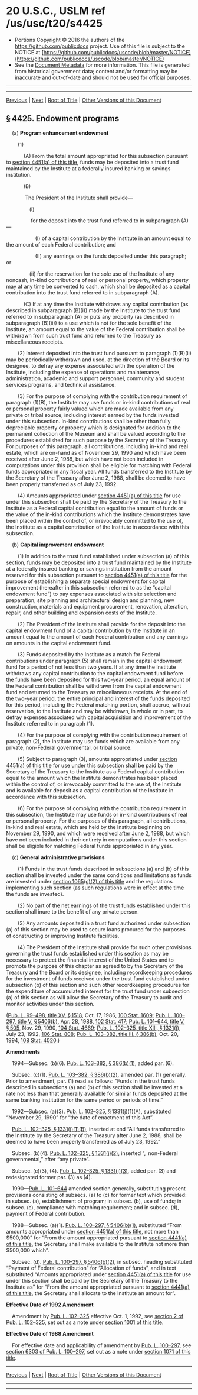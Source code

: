 ---
---

# 20 U.S.C., USLM ref /us/usc/t20/s4425

* Portions Copyright © 2016 the authors of the https://github.com/publicdocs project.
  Use of this file is subject to the NOTICE at [https://github.com/publicdocs/uscode/blob/master/NOTICE](https://github.com/publicdocs/uscode/blob/master/NOTICE)
* See the [Document Metadata](././../../../../..//README.md) for more information.
  This file is generated from historical government data; content and/or formatting may be inaccurate and out-of-date and should not be used for official purposes.

----------
----------

[Previous](./../../../../..//us/usc/t20/ch56/schI/m__us_usc_t20_s4424.md) | [Next](./../../../../..//us/usc/t20/ch56/schI/m__us_usc_t20_s4426.md) | [Root of Title](./../../../../../) | [Other Versions of this Document](https://publicdocs.github.io/go/links?ns=uslm&ref=%2Fus%2Fusc%2Ft20%2Fs4425)

## § 4425. Endowment programs

    (a) __Program enhancement endowment__ 

        (1)

            (A) From the total amount appropriated for this subsection pursuant to [section 4451(a) of this title][/us/usc/t20/s4451/a], funds may be deposited into a trust fund maintained by the Institute at a federally insured banking or savings institution.

            (B)

             The President of the Institute shall provide—

                (i)

                 for the deposit into the trust fund referred to in subparagraph (A)—

                    (I) of a capital contribution by the Institute in an amount equal to the amount of each Federal contribution; and

                    (II) any earnings on the funds deposited under this paragraph; or

                (ii) for the reservation for the sole use of the Institute of any noncash, in-kind contributions of real or personal property, which property may at any time be converted to cash, which shall be deposited as a capital contribution into the trust fund referred to in subparagraph (A).

            (C) If at any time the Institute withdraws any capital contribution (as described in subparagraph (B)(i)) made by the Institute to the trust fund referred to in subparagraph (A) or puts any property (as described in subparagraph (B)(ii)) to a use which is not for the sole benefit of the Institute, an amount equal to the value of the Federal contribution shall be withdrawn from such trust fund and returned to the Treasury as miscellaneous receipts.

        (2) Interest deposited into the trust fund pursuant to paragraph (1)(B)(ii) may be periodically withdrawn and used, at the direction of the Board or its designee, to defray any expense associated with the operation of the Institute, including the expense of operations and maintenance, administration, academic and support personnel, community and student services programs, and technical assistance.

        (3) For the purpose of complying with the contribution requirement of paragraph (1)(B), the Institute may use funds or in-kind contributions of real or personal property fairly valued which are made available from any private or tribal source, including interest earned by the funds invested under this subsection. In-kind contributions shall be other than fully depreciable property or property which is designated for addition to the permanent collection of the Museum and shall be valued according to the procedures established for such purpose by the Secretary of the Treasury. For purposes of this paragraph, all contributions, including in-kind and real estate, which are on-hand as of November 29, 1990 and which have been received after June 2, 1988, but which have not been included in computations under this provision shall be eligible for matching with Federal funds appropriated in any fiscal year. All funds transferred to the Institute by the Secretary of the Treasury after June 2, 1988, shall be deemed to have been properly transferred as of July 23, 1992.

        (4) Amounts appropriated under [section 4451(a) of this title][/us/usc/t20/s4451/a] for use under this subsection shall be paid by the Secretary of the Treasury to the Institute as a Federal capital contribution equal to the amount of funds or the value of the in-kind contributions which the Institute demonstrates have been placed within the control of, or irrevocably committed to the use of, the Institute as a capital contribution of the Institute in accordance with this subsection.

    (b) __Capital improvement endowment__ 

        (1) In addition to the trust fund established under subsection (a) of this section, funds may be deposited into a trust fund maintained by the Institute at a federally insured banking or savings institution from the amount reserved for this subsection pursuant to [section 4451(a) of this title][/us/usc/t20/s4451/a] for the purpose of establishing a separate special endowment for capital improvement (hereafter in this subsection referred to as the “capital endowment fund”) to pay expenses associated with site selection and preparation, site planning and architectural design and planning, new construction, materials and equipment procurement, renovation, alteration, repair, and other building and expansion costs of the Institute.

        (2) The President of the Institute shall provide for the deposit into the capital endowment fund of a capital contribution by the Institute in an amount equal to the amount of each Federal contribution and any earnings on amounts in the capital endowment fund.

        (3) Funds deposited by the Institute as a match for Federal contributions under paragraph (5) shall remain in the capital endowment fund for a period of not less than two years. If at any time the Institute withdraws any capital contribution to the capital endowment fund before the funds have been deposited for this two-year period, an equal amount of the Federal contribution shall be withdrawn from the capital endowment fund and returned to the Treasury as miscellaneous receipts. At the end of the two-year period, the entire principal and interest of the funds deposited for this period, including the Federal matching portion, shall accrue, without reservation, to the Institute and may be withdrawn, in whole or in part, to defray expenses associated with capital acquisition and improvement of the Institute referred to in paragraph (1).

        (4) For the purpose of complying with the contribution requirement of paragraph (2), the Institute may use funds which are available from any private, non-Federal governmental, or tribal source.

        (5) Subject to paragraph (3), amounts appropriated under [section 4451(a) of this title][/us/usc/t20/s4451/a] for use under this subsection shall be paid by the Secretary of the Treasury to the Institute as a Federal capital contribution equal to the amount which the Institute demonstrates has been placed within the control of, or irrevocably committed to the use of, the Institute and is available for deposit as a capital contribution of the Institute in accordance with this subsection.

        (6) For the purpose of complying with the contribution requirement in this subsection, the Institute may use funds or in-kind contributions of real or personal property. For the purposes of this paragraph, all contributions, in-kind and real estate, which are held by the Institute beginning on November 29, 1990, and which were received after June 2, 1988, but which have not been included in their entirety in computations under this section shall be eligible for matching Federal funds appropriated in any year.

    (c) __General administrative provisions__ 

        (1) Funds in the trust funds described in subsections (a) and (b) of this section shall be invested under the same conditions and limitations as funds are invested under [section 1065(c)(2) of this title][/us/usc/t20/s1065/c/2] and the regulations implementing such section (as such regulations were in effect at the time the funds are invested).

        (2) No part of the net earnings of the trust funds established under this section shall inure to the benefit of any private person.

        (3) Any amounts deposited in a trust fund authorized under subsection (a) of this section may be used to secure loans procured for the purposes of constructing or improving Institute facilities.

        (4) The President of the Institute shall provide for such other provisions governing the trust funds established under this section as may be necessary to protect the financial interest of the United States and to promote the purpose of this chapter as agreed to by the Secretary of the Treasury and the Board or its designee, including recordkeeping procedures for the investment of funds received under the trust fund established under subsection (b) of this section and such other recordkeeping procedures for the expenditure of accumulated interest for the trust fund under subsection (a) of this section as will allow the Secretary of the Treasury to audit and monitor activities under this section.

([Pub. L. 99–498, title XV, § 1518][/us/pl/99/498/s1518], Oct. 17, 1986, [100 Stat. 1609][/us/stat/100/1609]; [Pub. L. 100–297, title V, § 5406(b)][/us/pl/100/297/s5406/b], Apr. 28, 1988, [102 Stat. 417][/us/stat/102/417]; [Pub. L. 101–644, title V, § 505][/us/pl/101/644/s505], Nov. 29, 1990, [104 Stat. 4669][/us/stat/104/4669]; [Pub. L. 102–325, title XIII, § 1331(j)][/us/pl/102/325/s1331/j], July 23, 1992, [106 Stat. 808][/us/stat/106/808]; [Pub. L. 103–382, title III, § 386(b)][/us/pl/103/382/s386/b], Oct. 20, 1994, [108 Stat. 4020][/us/stat/108/4020].)

 __Amendments__ 

    1994—Subsec. (b)(6). [Pub. L. 103–382, § 386(b)(1)][/us/pl/103/382/s386/b/1], added par. (6).

    Subsec. (c)(1). [Pub. L. 103–382, § 386(b)(2)][/us/pl/103/382/s386/b/2], amended par. (1) generally. Prior to amendment, par. (1) read as follows: “Funds in the trust funds described in subsections (a) and (b) of this section shall be invested at a rate not less than that generally available for similar funds deposited at the same banking institution for the same period or periods of time.”

    1992—Subsec. (a)(3). [Pub. L. 102–325, § 1331(j)(1)(A)][/us/pl/102/325/s1331/j/1/A], substituted “November 29, 1990” for “the date of enactment of this Act”.

    [Pub. L. 102–325, § 1331(j)(1)(B)][/us/pl/102/325/s1331/j/1/B], inserted at end “All funds transferred to the Institute by the Secretary of the Treasury after June 2, 1988, shall be deemed to have been properly transferred as of July 23, 1992.”

    Subsec. (b)(4). [Pub. L. 102–325, § 1331(j)(2)][/us/pl/102/325/s1331/j/2], inserted “, non-Federal governmental,” after “any private”.

    Subsec. (c)(3), (4). [Pub. L. 102–325, § 1331(j)(3)][/us/pl/102/325/s1331/j/3], added par. (3) and redesignated former par. (3) as (4).

    1990—[Pub. L. 101–644][/us/pl/101/644] amended section generally, substituting present provisions consisting of subsecs. (a) to (c) for former text which provided: in subsec. (a), establishment of program; in subsec. (b), use of funds; in subsec. (c), compliance with matching requirement; and in subsec. (d), payment of Federal contribution.

    1988—Subsec. (a)(1). [Pub. L. 100–297, § 5406(b)(1)][/us/pl/100/297/s5406/b/1], substituted “From amounts appropriated under [section 4451(a) of this title][/us/usc/t20/s4451/a], not more than $500,000” for “From the amount appropriated pursuant to [section 4441(a) of this title][/us/usc/t20/s4441/a], the Secretary shall make available to the Institute not more than $500,000 which”.

    Subsec. (d). [Pub. L. 100–297, § 5406(b)(2)][/us/pl/100/297/s5406/b/2], in subsec. heading substituted “Payment of Federal contribution” for “Allocation of funds”, and in text substituted “Amounts appropriated under [section 4451(a) of this title][/us/usc/t20/s4451/a] for use under this section shall be paid by the Secretary of the Treasury to the Institute as” for “From the amount appropriated pursuant to [section 4441(a) of this title][/us/usc/t20/s4441/a], the Secretary shall allocate to the Institute an amount for”.

 __Effective Date of 1992 Amendment__ 

    Amendment by [Pub. L. 102–325][/us/pl/102/325] effective Oct. 1, 1992, see [section 2 of Pub. L. 102–325][/us/pl/102/325/s2], set out as a note under [section 1001 of this title][/us/usc/t20/s1001].

 __Effective Date of 1988 Amendment__ 

    For effective date and applicability of amendment by [Pub. L. 100–297][/us/pl/100/297], see [section 6303 of Pub. L. 100–297][/us/pl/100/297/s6303], set out as a note under [section 1071 of this title][/us/usc/t20/s1071].

----------

[Previous](./../../../../..//us/usc/t20/ch56/schI/m__us_usc_t20_s4424.md) | [Next](./../../../../..//us/usc/t20/ch56/schI/m__us_usc_t20_s4426.md) | [Root of Title](./../../../../../) | [Other Versions of this Document](https://publicdocs.github.io/go/links?ns=uslm&ref=%2Fus%2Fusc%2Ft20%2Fs4425)

----------
----------

[/us/usc/t20/s4451/a]: https://publicdocs.github.io/go/links?ns=uslm&ref=%2Fus%2Fusc%2Ft20%2Fs4451%2Fa
[/us/usc/t20/s4451/a]: https://publicdocs.github.io/go/links?ns=uslm&ref=%2Fus%2Fusc%2Ft20%2Fs4451%2Fa
[/us/usc/t20/s4451/a]: https://publicdocs.github.io/go/links?ns=uslm&ref=%2Fus%2Fusc%2Ft20%2Fs4451%2Fa
[/us/usc/t20/s4451/a]: https://publicdocs.github.io/go/links?ns=uslm&ref=%2Fus%2Fusc%2Ft20%2Fs4451%2Fa
[/us/usc/t20/s1065/c/2]: https://publicdocs.github.io/go/links?ns=uslm&ref=%2Fus%2Fusc%2Ft20%2Fs1065%2Fc%2F2
[/us/pl/99/498/s1518]: https://publicdocs.github.io/go/links?ns=uslm&ref=%2Fus%2Fpl%2F99%2F498%2Fs1518
[/us/stat/100/1609]: https://publicdocs.github.io/go/links?ns=uslm&ref=%2Fus%2Fstat%2F100%2F1609
[/us/pl/100/297/s5406/b]: https://publicdocs.github.io/go/links?ns=uslm&ref=%2Fus%2Fpl%2F100%2F297%2Fs5406%2Fb
[/us/stat/102/417]: https://publicdocs.github.io/go/links?ns=uslm&ref=%2Fus%2Fstat%2F102%2F417
[/us/pl/101/644/s505]: https://publicdocs.github.io/go/links?ns=uslm&ref=%2Fus%2Fpl%2F101%2F644%2Fs505
[/us/stat/104/4669]: https://publicdocs.github.io/go/links?ns=uslm&ref=%2Fus%2Fstat%2F104%2F4669
[/us/pl/102/325/s1331/j]: https://publicdocs.github.io/go/links?ns=uslm&ref=%2Fus%2Fpl%2F102%2F325%2Fs1331%2Fj
[/us/stat/106/808]: https://publicdocs.github.io/go/links?ns=uslm&ref=%2Fus%2Fstat%2F106%2F808
[/us/pl/103/382/s386/b]: https://publicdocs.github.io/go/links?ns=uslm&ref=%2Fus%2Fpl%2F103%2F382%2Fs386%2Fb
[/us/stat/108/4020]: https://publicdocs.github.io/go/links?ns=uslm&ref=%2Fus%2Fstat%2F108%2F4020
[/us/pl/103/382/s386/b/1]: https://publicdocs.github.io/go/links?ns=uslm&ref=%2Fus%2Fpl%2F103%2F382%2Fs386%2Fb%2F1
[/us/pl/103/382/s386/b/2]: https://publicdocs.github.io/go/links?ns=uslm&ref=%2Fus%2Fpl%2F103%2F382%2Fs386%2Fb%2F2
[/us/pl/102/325/s1331/j/1/A]: https://publicdocs.github.io/go/links?ns=uslm&ref=%2Fus%2Fpl%2F102%2F325%2Fs1331%2Fj%2F1%2FA
[/us/pl/102/325/s1331/j/1/B]: https://publicdocs.github.io/go/links?ns=uslm&ref=%2Fus%2Fpl%2F102%2F325%2Fs1331%2Fj%2F1%2FB
[/us/pl/102/325/s1331/j/2]: https://publicdocs.github.io/go/links?ns=uslm&ref=%2Fus%2Fpl%2F102%2F325%2Fs1331%2Fj%2F2
[/us/pl/102/325/s1331/j/3]: https://publicdocs.github.io/go/links?ns=uslm&ref=%2Fus%2Fpl%2F102%2F325%2Fs1331%2Fj%2F3
[/us/pl/101/644]: https://publicdocs.github.io/go/links?ns=uslm&ref=%2Fus%2Fpl%2F101%2F644
[/us/pl/100/297/s5406/b/1]: https://publicdocs.github.io/go/links?ns=uslm&ref=%2Fus%2Fpl%2F100%2F297%2Fs5406%2Fb%2F1
[/us/usc/t20/s4451/a]: https://publicdocs.github.io/go/links?ns=uslm&ref=%2Fus%2Fusc%2Ft20%2Fs4451%2Fa
[/us/usc/t20/s4441/a]: https://publicdocs.github.io/go/links?ns=uslm&ref=%2Fus%2Fusc%2Ft20%2Fs4441%2Fa
[/us/pl/100/297/s5406/b/2]: https://publicdocs.github.io/go/links?ns=uslm&ref=%2Fus%2Fpl%2F100%2F297%2Fs5406%2Fb%2F2
[/us/usc/t20/s4451/a]: https://publicdocs.github.io/go/links?ns=uslm&ref=%2Fus%2Fusc%2Ft20%2Fs4451%2Fa
[/us/usc/t20/s4441/a]: https://publicdocs.github.io/go/links?ns=uslm&ref=%2Fus%2Fusc%2Ft20%2Fs4441%2Fa
[/us/pl/102/325]: https://publicdocs.github.io/go/links?ns=uslm&ref=%2Fus%2Fpl%2F102%2F325
[/us/pl/102/325/s2]: https://publicdocs.github.io/go/links?ns=uslm&ref=%2Fus%2Fpl%2F102%2F325%2Fs2
[/us/usc/t20/s1001]: https://publicdocs.github.io/go/links?ns=uslm&ref=%2Fus%2Fusc%2Ft20%2Fs1001
[/us/pl/100/297]: https://publicdocs.github.io/go/links?ns=uslm&ref=%2Fus%2Fpl%2F100%2F297
[/us/pl/100/297/s6303]: https://publicdocs.github.io/go/links?ns=uslm&ref=%2Fus%2Fpl%2F100%2F297%2Fs6303
[/us/usc/t20/s1071]: https://publicdocs.github.io/go/links?ns=uslm&ref=%2Fus%2Fusc%2Ft20%2Fs1071



